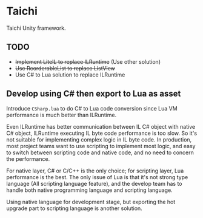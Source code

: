 # Taichi

Taichi Unity framework.

## TODO

* ~~Implement LiteIL to replace ILRuntime~~ (Use other solution)
* ~~Use ReorderableList to replace ListView~~
* Use C# to Lua solution to replace ILRuntime

## Develop using C# then export to Lua as asset

Introduce `CSharp.lua` to do C# to Lua code conversion since Lua VM performance is much better than ILRuntime.

Even ILRuntime has better communication between IL C# object with native C# object, ILRuntime executing IL byte code performance is too slow. So it's not suitable for implementing complex logic in IL byte code. In production, most project teams want to use scripting to implement most logic, and easy to switch between scripting code and native code, and no need to concern the performance.

For native layer, C# or C/C++ is the only choice; for scripting layer, Lua performance is the best. The only issue of Lua is that it's not strong type language (All scripting language feature), and the develop team has to handle both native programming language and scripting language.

Using native language for development stage, but exporting the hot upgrade part to scripting language is another solution.